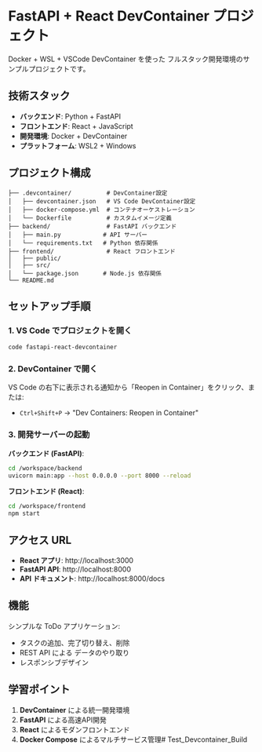 # FastAPI + React DevContainer プロジェクト

Docker + WSL + VSCode DevContainer を使った フルスタック開発環境のサンプルプロジェクトです。

## 技術スタック

- **バックエンド**: Python + FastAPI
- **フロントエンド**: React + JavaScript
- **開発環境**: Docker + DevContainer
- **プラットフォーム**: WSL2 + Windows

## プロジェクト構成

```
├── .devcontainer/          # DevContainer設定
│   ├── devcontainer.json   # VS Code DevContainer設定
│   ├── docker-compose.yml  # コンテナオーケストレーション
│   └── Dockerfile          # カスタムイメージ定義
├── backend/                # FastAPI バックエンド
│   ├── main.py            # API サーバー
│   └── requirements.txt   # Python 依存関係
├── frontend/               # React フロントエンド  
│   ├── public/
│   ├── src/
│   └── package.json       # Node.js 依存関係
└── README.md
```

## セットアップ手順

### 1. VS Code でプロジェクトを開く

```bash
code fastapi-react-devcontainer
```

### 2. DevContainer で開く

VS Code の右下に表示される通知から「Reopen in Container」をクリック、または:
- `Ctrl+Shift+P` → "Dev Containers: Reopen in Container"

### 3. 開発サーバーの起動

**バックエンド (FastAPI)**:
```bash
cd /workspace/backend
uvicorn main:app --host 0.0.0.0 --port 8000 --reload
```

**フロントエンド (React)**:
```bash  
cd /workspace/frontend
npm start
```

## アクセス URL

- **React アプリ**: http://localhost:3000
- **FastAPI API**: http://localhost:8000
- **API ドキュメント**: http://localhost:8000/docs

## 機能

シンプルな ToDo アプリケーション:
- タスクの追加、完了切り替え、削除
- REST API による データのやり取り
- レスポンシブデザイン

## 学習ポイント

1. **DevContainer** による統一開発環境
2. **FastAPI** による高速API開発  
3. **React** によるモダンフロントエンド
4. **Docker Compose** によるマルチサービス管理# Test_Devcontainer_Build

